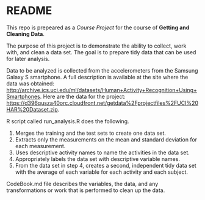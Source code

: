 # README
This repo is prepeared as a *Course Project* for the course of **Getting and Cleaning Data**.

The purpose of this project is to demonstrate the ability to collect, work with, and clean a data set. The goal is to prepare tidy data that can be used for later analysis.

Data to be analyzed is collected from the accelerometers from the Samsung Galaxy S smartphone. A full description is available at the site where the data was obtained:
<http://archive.ics.uci.edu/ml/datasets/Human+Activity+Recognition+Using+Smartphones>.
Here are the data for the project: 
<https://d396qusza40orc.cloudfront.net/getdata%2Fprojectfiles%2FUCI%20HAR%20Dataset.zip>.

R script called run_analysis.R does the following. 

1. Merges the training and the test sets to create one data set.
2. Extracts only the measurements on the mean and standard deviation for each measurement.
3. Uses descriptive activity names to name the activities in the data set.
4. Appropriately labels the data set with descriptive variable names. 
5. From the data set in step 4, creates a second, independent tidy data set with the average of each variable for each activity and each subject.

CodeBook.md file describes the variables, the data, and any transformations or work that is performed to clean up the data.

